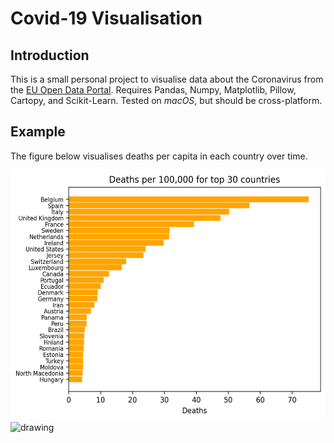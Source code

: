# Covid-19 Visualisation

## Introduction

This is a small personal project to visualise data about the Coronavirus from the [EU Open Data Portal](https://data.europa.eu/euodp/en/data/). Requires Pandas, Numpy, Matplotlib, Pillow, Cartopy, and Scikit-Learn. Tested on _macOS_, but should be cross-platform.

## Example

The figure below visualises deaths per capita in each country over time.

<img src="bar_chart.png" alt="drawing" height="400"/>
<img src="animation.gif" alt="drawing" height="400"/>